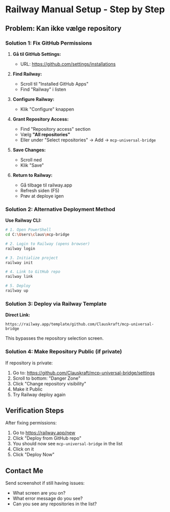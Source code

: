 # Railway Manual Setup - Step by Step

## Problem: Kan ikke vælge repository

### Solution 1: Fix GitHub Permissions

1. **Gå til GitHub Settings:**
   - URL: https://github.com/settings/installations

2. **Find Railway:**
   - Scroll til "Installed GitHub Apps"
   - Find "Railway" i listen

3. **Configure Railway:**
   - Klik "Configure" knappen

4. **Grant Repository Access:**
   - Find "Repository access" section
   - Vælg **"All repositories"**
   - Eller under "Select repositories" → Add → `mcp-universal-bridge`

5. **Save Changes:**
   - Scroll ned
   - Klik "Save"

6. **Return to Railway:**
   - Gå tilbage til railway.app
   - Refresh siden (F5)
   - Prøv at deploye igen

### Solution 2: Alternative Deployment Method

**Use Railway CLI:**

```bash
# 1. Open PowerShell
cd C:\Users\claus\mcp-bridge

# 2. Login to Railway (opens browser)
railway login

# 3. Initialize project
railway init

# 4. Link to GitHub repo
railway link

# 5. Deploy
railway up
```

### Solution 3: Deploy via Railway Template

**Direct Link:**
```
https://railway.app/template/github.com/Clauskraft/mcp-universal-bridge
```

This bypasses the repository selection screen.

### Solution 4: Make Repository Public (if private)

If repository is private:
1. Go to: https://github.com/Clauskraft/mcp-universal-bridge/settings
2. Scroll to bottom: "Danger Zone"
3. Click "Change repository visibility"
4. Make it Public
5. Try Railway deploy again

## Verification Steps

After fixing permissions:
1. Go to https://railway.app/new
2. Click "Deploy from GitHub repo"
3. You should now see `mcp-universal-bridge` in the list
4. Click on it
5. Click "Deploy Now"

## Contact Me

Send screenshot if still having issues:
- What screen are you on?
- What error message do you see?
- Can you see any repositories in the list?
